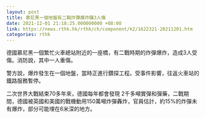 ```yaml
---
layout: post
title: 慕尼黑一個地盤有二戰炸彈爆炸釀3人傷
date: 2021-12-01 21:18:25.000000000 +08:00
link: https://news.rthk.hk/rthk/ch/component/k2/1622321-20211201.htm
categories: rthk
---
```


德國慕尼黑一個繁忙火車總站附近的一座橋，有二戰時期的炸彈爆炸，造成3人受傷。消防說，其中一人重傷。

警方說，爆炸發生在一個地盤，當時正進行鑽探工程。受事件影響，往返火車站的鐵路服務暫停。 

二次世界大戰結束70多年來，德國每年都會發現 2千多噸實彈和彈藥，二戰期間，德國被英國和美國的戰機動用150萬噸炸彈轟炸，官員估計，約15%的炸彈未有爆炸，部分可能埋在6米深的地方。
